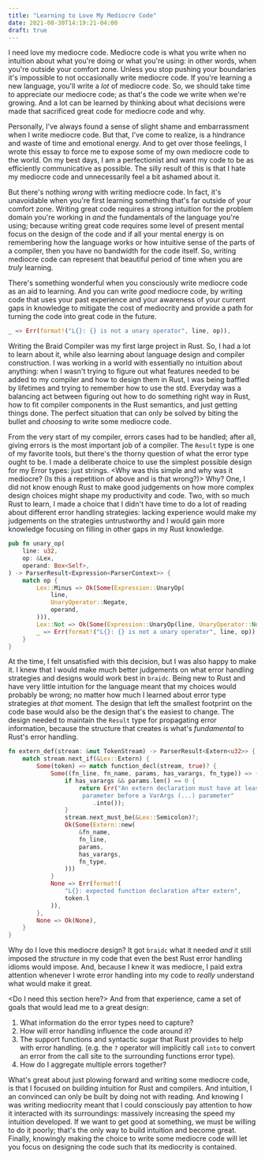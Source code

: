 ```yaml
---
title: "Learning to Love My Mediocre Code"
date: 2021-08-30T14:19:21-04:00
draft: true
---
```


I need love my mediocre code. Mediocre code is what you write when no intuition about 
what you're doing or what you're using: in other words, when you're outside your comfort
zone. Unless you stop pushing your boundaries it's impossible to not occasionally write mediocre code.
If you're learning a new language, you'll write a _lot_ of mediocre code.
So, we should take time to appreciate our mediocre code; as that's the code we write when
we're growing. And a lot can be learned by thinking about what decisions were made that
sacrificed great code for mediocre code and why.

Personally, I've always found a sense of slight shame and embarrassment when I 
write mediocre code.  But that, I've come to realize, is a hindrance and waste of
time and emotional energy. And to get over those feelings, I wrote this essay to
force me to expose some of my own mediocre code to the world. On my best days, I am a perfectionist
and want my code to be as efficiently communicative as possible. The silly result of
this is that I hate my mediocre code and unnecessarily feel a bit ashamed about it.

But there's nothing _wrong_ with writing mediocre code. In fact, it's unavoidable when
you're first learning something that's far outside of your comfort zone. Writing great
code requires a strong intuition for the problem domain you're working in _and_ the
fundamentals of the language you're using; because writing great code requires some
level of present mental focus on the design of the code and if all your mental energy
is on remembering how the language works or how intuitive sense of the parts of a 
compiler, then you have no bandwidth for the code itself. So, writing mediocre code
can represent that beautiful period of time when you are _truly_ learning.

There's something wonderful when you consciously write mediocre code as an aid to
learning.  And you can write _good_ mediocre code, by writing code that uses your
past experience and your awareness of your current gaps in knowledge to mitigate the
cost of mediocrity and provide a path for turning the code into great code in the 
future.

```rust
_ => Err(format!("L{}: {} is not a unary operator", line, op)),
```

Writing the Braid Compiler was my first large project in Rust. So, I had a lot to
learn about it, while also learning about language design and compiler construction. 
I was working in a world with essentially no intuition about anything: when I wasn't
trying to figure out what features needed to be added to my compiler and how to 
design them in Rust, I was being baffled by lifetimes and trying to remember how 
to use the std. Everyday was a balancing act between figuring out how to do something
right way in Rust, how to fit compiler components in the Rust semantics, and just 
getting things done. The perfect situation that can only be solved by biting the 
bullet and _choosing_ to write some mediocre code.

From the very start of my compiler, errors cases had to be handled; after all, giving
errors is the most important job of a compiler. The `Result` type is one of my favorite
tools, but there's the thorny question of what the error type ought to be. I made
a deliberate choice to use the simplest possible design for my Error types: just strings.
<Why was this simple and why was it mediocre? (Is this a repetition of above and is that wrong?)>
Why? One, I did not know enough Rust to make good judgements on how more complex design
choices might shape my productivity and code. Two, with so much Rust to learn, I made a choice
that I didn't have time to do a lot of reading about different error handling strategies:
lacking experience would make my judgements on the strategies untrustworthy and I would gain
more knowledge focusing on filling in other gaps in my Rust knowledge.

```rust
pub fn unary_op(
    line: u32,
    op: &Lex,
    operand: Box<Self>,
) -> ParserResult<Expression<ParserContext>> {
    match op {
        Lex::Minus => Ok(Some(Expression::UnaryOp(
            line,
            UnaryOperator::Negate,
            operand,
        ))),
        Lex::Not => Ok(Some(Expression::UnaryOp(line, UnaryOperator::Not, operand))),
        _ => Err(format!("L{}: {} is not a unary operator", line, op)),
    }
}
```

At the time, I felt unsatisfied with this decision, but I was also happy to make it. I
knew that I would make much better judgements on what error handling strategies and designs
would work best in `braidc`.  Being new to Rust and have very little intuition for the 
language meant that my choices would probably be wrong; no matter how much I learned about
error type strategies at _that_ moment. The
design that left the smallest footprint on the code base would also be the design
that's the easiest to change. The design needed to maintain the `Result` type for propagating
error information, because the structure that creates is what's _fundamental_ to Rust's
error handling.

```rust
fn extern_def(stream: &mut TokenStream) -> ParserResult<Extern<u32>> {
    match stream.next_if(&Lex::Extern) {
        Some(token) => match function_decl(stream, true)? {
            Some((fn_line, fn_name, params, has_varargs, fn_type)) => {
                if has_varargs && params.len() == 0 {
                    return Err("An extern declaration must have at least one \\
                     parameter before a VarArgs (...) parameter"
                        .into());
                }
                stream.next_must_be(&Lex::Semicolon)?;
                Ok(Some(Extern::new(
                    &fn_name,
                    fn_line,
                    params,
                    has_varargs,
                    fn_type,
                )))
            }
            None => Err(format!(
                "L{}: expected function declaration after extern",
                token.l
            )),
        },
        None => Ok(None),
    }
}
```

Why do I love this mediocre design?  It got `braidc` what it needed  _and_
it still imposed the _structure_ in my code that even the best Rust error handling idioms
would impose. And, because I knew it was mediocre, I paid extra attention whenever I wrote
error handling into my code to _really_ understand what would make it great. 

<Do I need this section here?>
And from that experience, came a set of goals that would lead me to a great design:
1. What information do the error types need to capture?
1. How will error handling influence the code around it?
1. The support functions and syntactic sugar that Rust provides to help with error handling.
(e.g. the `?` operator will implicitly call `into` to convert an error from the call site
to the surrounding functions error type). <This was not touched upon earlier>
1. How do I aggregate multiple errors together?

What's great about just plowing forward and writing some mediocre code, is that I 
focused on building intuition for Rust and compilers. And intuition, I an convinced
can only be built by doing not with reading. And knowing I was writing mediocrity 
meant that I could consciously pay attention to how it interacted with its surroundings:
massively increasing the speed my intuition developed. If we want to get
good at something, we must be willing to do it poorly; that's the only way to build
intuition and become great. Finally, knowingly making the choice to write some mediocre
code will let you focus on designing the code such that its mediocrity is contained.